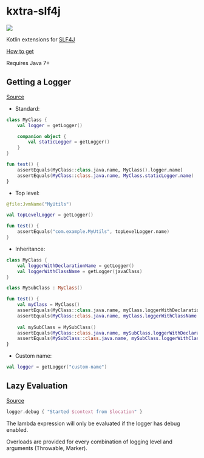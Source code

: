 # kxtra-slf4j

[![](https://jitpack.io/v/org.kxtra/kxtra-slf4j.svg)](https://jitpack.io/#org.kxtra/kxtra-slf4j)

Kotlin extensions for [SLF4J](https://www.slf4j.org/)

[How to get](https://jitpack.io/#org.kxtra/kxtra-slf4j)

Requires Java 7+

## Getting a Logger

[Source](https://github.com/kxtra/kxtra-slf4j/blob/master/src/main/java/org/kxtra/slf4j/loggerfactory/LoggerFactory.kt)

* Standard:

```kotlin
class MyClass {
    val logger = getLogger()

    companion object {
        val staticLogger = getLogger()
    }
}

fun test() {
    assertEquals(MyClass::class.java.name, MyClass().logger.name)
    assertEquals(MyClass::class.java.name, MyClass.staticLogger.name)
}
```

* Top level:

```kotlin
@file:JvmName("MyUtils")

val topLevelLogger = getLogger()

fun test() {
    assertEquals("com.example.MyUtils", topLevelLogger.name)
}
```

* Inheritance:

```kotlin
class MyClass {
    val loggerWithDeclarationName = getLogger()
    val loggerWithClassName = getLogger(javaClass)
}

class MySubClass : MyClass() 

fun test() {
    val myClass = MyClass()
    assertEquals(MyClass::class.java.name, myClass.loggerWithDeclarationName.name)
    assertEquals(MyClass::class.java.name, myClass.loggerWithClassName.name)
    
    val mySubClass = MySubClass()
    assertEquals(MyClass::class.java.name, mySubClass.loggerWithDeclarationName.name)
    assertEquals(MySubClass::class.java.name, mySubClass.loggerWithClassName.name)
}
```

* Custom name:
```kotlin
val logger = getLogger("custom-name")
```

## Lazy Evaluation

[Source](https://github.com/kxtra/kxtra-slf4j/blob/master/src/main/java/org/kxtra/slf4j/logger/Logger.kt)

```kotlin
logger.debug { "Started $context from $location" }
```

The lambda expression will only be evaluated if the logger has debug enabled. 

Overloads are provided for every combination of logging level and arguments (Throwable, Marker). 

